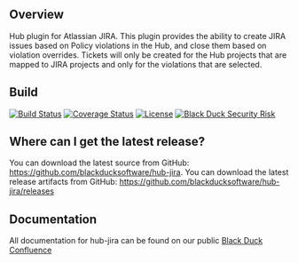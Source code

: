 ## Overview ##
Hub plugin for Atlassian JIRA.  This plugin provides the ability to create JIRA issues based on Policy violations in the Hub, and close them based on violation overrides.  Tickets will only be created for the Hub projects that are mapped to JIRA projects and only for the violations that are selected.

## Build ##

[![Build Status](https://travis-ci.org/blackducksoftware/hub-jira.svg?branch=master)](https://travis-ci.org/blackducksoftware/hub-jira)
[![Coverage Status](https://coveralls.io/repos/github/blackducksoftware/hub-jira/badge.svg?branch=master)](https://coveralls.io/github/blackducksoftware/hub-jira?branch=master)
[![License](https://img.shields.io/badge/License-Apache%202.0-blue.svg)](https://opensource.org/licenses/Apache-2.0) [![Black Duck Security Risk](https://copilot.blackducksoftware.com/github/groups/blackducksoftware/locations/hub-jira/public/results/branches/master/badge-risk.svg)](https://copilot.blackducksoftware.com/github/groups/blackducksoftware/locations/hub-jira/public/results/branches/master)

## Where can I get the latest release? ##
You can download the latest source from GitHub: https://github.com/blackducksoftware/hub-jira. 
You can download the latest release artifacts from GitHub: https://github.com/blackducksoftware/hub-jira/releases

## Documentation ##
All documentation for hub-jira can be found on our public [Black Duck Confluence](https://blackducksoftware.atlassian.net/wiki/display/INTDOCS/)
